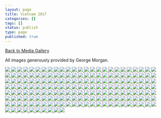 ```yaml
---
layout: page
title: Vietnam 2017
categories: []
tags: []
status: publish
type: page
published: true
---
```

<p><a title="Gallery" href="/media/">Back to Media Gallery</a></p>
<p>
All images generously provided by George Morgan.
</p><!-- Darkbox -->
<div class="darkbox">
<a href="http://vietnamvac.isamonkey.org/gallery/vietnam-2017/20170116-IMG_4885.jpg" data-darkbox="vietnam-2017">
  <img src="http://vietnamvac.isamonkey.org/gallery/vietnam-2017/thumbs/20170116-IMG_4885.jpg" />
</a>
<a href="http://vietnamvac.isamonkey.org/gallery/vietnam-2017/20170116-IMG_4914.jpg" data-darkbox="vietnam-2017">
  <img src="http://vietnamvac.isamonkey.org/gallery/vietnam-2017/thumbs/20170116-IMG_4914.jpg" />
</a>
<a href="http://vietnamvac.isamonkey.org/gallery/vietnam-2017/20170116-IMG_4923.jpg" data-darkbox="vietnam-2017">
  <img src="http://vietnamvac.isamonkey.org/gallery/vietnam-2017/thumbs/20170116-IMG_4923.jpg" />
</a>
<a href="http://vietnamvac.isamonkey.org/gallery/vietnam-2017/20170117-IMG_4942.jpg" data-darkbox="vietnam-2017">
  <img src="http://vietnamvac.isamonkey.org/gallery/vietnam-2017/thumbs/20170117-IMG_4942.jpg" />
</a>
<a href="http://vietnamvac.isamonkey.org/gallery/vietnam-2017/20170117-IMG_4951.jpg" data-darkbox="vietnam-2017">
  <img src="http://vietnamvac.isamonkey.org/gallery/vietnam-2017/thumbs/20170117-IMG_4951.jpg" />
</a>
<a href="http://vietnamvac.isamonkey.org/gallery/vietnam-2017/20170117-IMG_4960.jpg" data-darkbox="vietnam-2017">
  <img src="http://vietnamvac.isamonkey.org/gallery/vietnam-2017/thumbs/20170117-IMG_4960.jpg" />
</a>
<a href="http://vietnamvac.isamonkey.org/gallery/vietnam-2017/20170117-IMG_4961.jpg" data-darkbox="vietnam-2017">
  <img src="http://vietnamvac.isamonkey.org/gallery/vietnam-2017/thumbs/20170117-IMG_4961.jpg" />
</a>
<a href="http://vietnamvac.isamonkey.org/gallery/vietnam-2017/20170117-IMG_4982.jpg" data-darkbox="vietnam-2017">
  <img src="http://vietnamvac.isamonkey.org/gallery/vietnam-2017/thumbs/20170117-IMG_4982.jpg" />
</a>
<a href="http://vietnamvac.isamonkey.org/gallery/vietnam-2017/20170117-IMG_5001.jpg" data-darkbox="vietnam-2017">
  <img src="http://vietnamvac.isamonkey.org/gallery/vietnam-2017/thumbs/20170117-IMG_5001.jpg" />
</a>
<a href="http://vietnamvac.isamonkey.org/gallery/vietnam-2017/20170117-IMG_5010.jpg" data-darkbox="vietnam-2017">
  <img src="http://vietnamvac.isamonkey.org/gallery/vietnam-2017/thumbs/20170117-IMG_5010.jpg" />
</a>
<a href="http://vietnamvac.isamonkey.org/gallery/vietnam-2017/20170117-IMG_5025.jpg" data-darkbox="vietnam-2017">
  <img src="http://vietnamvac.isamonkey.org/gallery/vietnam-2017/thumbs/20170117-IMG_5025.jpg" />
</a>
<a href="http://vietnamvac.isamonkey.org/gallery/vietnam-2017/20170117-IMG_5043.jpg" data-darkbox="vietnam-2017">
  <img src="http://vietnamvac.isamonkey.org/gallery/vietnam-2017/thumbs/20170117-IMG_5043.jpg" />
</a>
<a href="http://vietnamvac.isamonkey.org/gallery/vietnam-2017/20170117-IMG_5046.jpg" data-darkbox="vietnam-2017">
  <img src="http://vietnamvac.isamonkey.org/gallery/vietnam-2017/thumbs/20170117-IMG_5046.jpg" />
</a>
<a href="http://vietnamvac.isamonkey.org/gallery/vietnam-2017/20170117-IMG_5060.jpg" data-darkbox="vietnam-2017">
  <img src="http://vietnamvac.isamonkey.org/gallery/vietnam-2017/thumbs/20170117-IMG_5060.jpg" />
</a>
<a href="http://vietnamvac.isamonkey.org/gallery/vietnam-2017/20170117-IMG_5089.jpg" data-darkbox="vietnam-2017">
  <img src="http://vietnamvac.isamonkey.org/gallery/vietnam-2017/thumbs/20170117-IMG_5089.jpg" />
</a>
<a href="http://vietnamvac.isamonkey.org/gallery/vietnam-2017/20170117-IMG_5097.jpg" data-darkbox="vietnam-2017">
  <img src="http://vietnamvac.isamonkey.org/gallery/vietnam-2017/thumbs/20170117-IMG_5097.jpg" />
</a>
<a href="http://vietnamvac.isamonkey.org/gallery/vietnam-2017/20170117-IMG_5115.jpg" data-darkbox="vietnam-2017">
  <img src="http://vietnamvac.isamonkey.org/gallery/vietnam-2017/thumbs/20170117-IMG_5115.jpg" />
</a>
<a href="http://vietnamvac.isamonkey.org/gallery/vietnam-2017/20170117-IMG_5126.jpg" data-darkbox="vietnam-2017">
  <img src="http://vietnamvac.isamonkey.org/gallery/vietnam-2017/thumbs/20170117-IMG_5126.jpg" />
</a>
<a href="http://vietnamvac.isamonkey.org/gallery/vietnam-2017/20170117-IMG_5134.jpg" data-darkbox="vietnam-2017">
  <img src="http://vietnamvac.isamonkey.org/gallery/vietnam-2017/thumbs/20170117-IMG_5134.jpg" />
</a>
<a href="http://vietnamvac.isamonkey.org/gallery/vietnam-2017/20170117-IMG_5143.jpg" data-darkbox="vietnam-2017">
  <img src="http://vietnamvac.isamonkey.org/gallery/vietnam-2017/thumbs/20170117-IMG_5143.jpg" />
</a>
<a href="http://vietnamvac.isamonkey.org/gallery/vietnam-2017/20170117-IMG_5149.jpg" data-darkbox="vietnam-2017">
  <img src="http://vietnamvac.isamonkey.org/gallery/vietnam-2017/thumbs/20170117-IMG_5149.jpg" />
</a>
<a href="http://vietnamvac.isamonkey.org/gallery/vietnam-2017/20170117-IMG_5150.jpg" data-darkbox="vietnam-2017">
  <img src="http://vietnamvac.isamonkey.org/gallery/vietnam-2017/thumbs/20170117-IMG_5150.jpg" />
</a>
<a href="http://vietnamvac.isamonkey.org/gallery/vietnam-2017/20170117-IMG_5155.jpg" data-darkbox="vietnam-2017">
  <img src="http://vietnamvac.isamonkey.org/gallery/vietnam-2017/thumbs/20170117-IMG_5155.jpg" />
</a>
<a href="http://vietnamvac.isamonkey.org/gallery/vietnam-2017/20170117-IMG_5159.jpg" data-darkbox="vietnam-2017">
  <img src="http://vietnamvac.isamonkey.org/gallery/vietnam-2017/thumbs/20170117-IMG_5159.jpg" />
</a>
<a href="http://vietnamvac.isamonkey.org/gallery/vietnam-2017/20170117-IMG_5162.jpg" data-darkbox="vietnam-2017">
  <img src="http://vietnamvac.isamonkey.org/gallery/vietnam-2017/thumbs/20170117-IMG_5162.jpg" />
</a>
<a href="http://vietnamvac.isamonkey.org/gallery/vietnam-2017/20170117-IMG_5163.jpg" data-darkbox="vietnam-2017">
  <img src="http://vietnamvac.isamonkey.org/gallery/vietnam-2017/thumbs/20170117-IMG_5163.jpg" />
</a>
<a href="http://vietnamvac.isamonkey.org/gallery/vietnam-2017/20170117-IMG_5173.jpg" data-darkbox="vietnam-2017">
  <img src="http://vietnamvac.isamonkey.org/gallery/vietnam-2017/thumbs/20170117-IMG_5173.jpg" />
</a>
<a href="http://vietnamvac.isamonkey.org/gallery/vietnam-2017/20170117-IMG_5177.jpg" data-darkbox="vietnam-2017">
  <img src="http://vietnamvac.isamonkey.org/gallery/vietnam-2017/thumbs/20170117-IMG_5177.jpg" />
</a>
<a href="http://vietnamvac.isamonkey.org/gallery/vietnam-2017/20170117-IMG_5187.jpg" data-darkbox="vietnam-2017">
  <img src="http://vietnamvac.isamonkey.org/gallery/vietnam-2017/thumbs/20170117-IMG_5187.jpg" />
</a>
<a href="http://vietnamvac.isamonkey.org/gallery/vietnam-2017/20170117-IMG_5208.jpg" data-darkbox="vietnam-2017">
  <img src="http://vietnamvac.isamonkey.org/gallery/vietnam-2017/thumbs/20170117-IMG_5208.jpg" />
</a>
<a href="http://vietnamvac.isamonkey.org/gallery/vietnam-2017/20170117-IMG_5221.jpg" data-darkbox="vietnam-2017">
  <img src="http://vietnamvac.isamonkey.org/gallery/vietnam-2017/thumbs/20170117-IMG_5221.jpg" />
</a>
<a href="http://vietnamvac.isamonkey.org/gallery/vietnam-2017/20170117-IMG_5231.jpg" data-darkbox="vietnam-2017">
  <img src="http://vietnamvac.isamonkey.org/gallery/vietnam-2017/thumbs/20170117-IMG_5231.jpg" />
</a>
<a href="http://vietnamvac.isamonkey.org/gallery/vietnam-2017/20170117-IMG_5237.jpg" data-darkbox="vietnam-2017">
  <img src="http://vietnamvac.isamonkey.org/gallery/vietnam-2017/thumbs/20170117-IMG_5237.jpg" />
</a>
<a href="http://vietnamvac.isamonkey.org/gallery/vietnam-2017/20170117-IMG_5256.jpg" data-darkbox="vietnam-2017">
  <img src="http://vietnamvac.isamonkey.org/gallery/vietnam-2017/thumbs/20170117-IMG_5256.jpg" />
</a>
<a href="http://vietnamvac.isamonkey.org/gallery/vietnam-2017/20170117-IMG_5277.jpg" data-darkbox="vietnam-2017">
  <img src="http://vietnamvac.isamonkey.org/gallery/vietnam-2017/thumbs/20170117-IMG_5277.jpg" />
</a>
<a href="http://vietnamvac.isamonkey.org/gallery/vietnam-2017/20170117-IMG_5291.jpg" data-darkbox="vietnam-2017">
  <img src="http://vietnamvac.isamonkey.org/gallery/vietnam-2017/thumbs/20170117-IMG_5291.jpg" />
</a>
<a href="http://vietnamvac.isamonkey.org/gallery/vietnam-2017/20170117-IMG_5292.jpg" data-darkbox="vietnam-2017">
  <img src="http://vietnamvac.isamonkey.org/gallery/vietnam-2017/thumbs/20170117-IMG_5292.jpg" />
</a>
<a href="http://vietnamvac.isamonkey.org/gallery/vietnam-2017/20170117-IMG_5319.jpg" data-darkbox="vietnam-2017">
  <img src="http://vietnamvac.isamonkey.org/gallery/vietnam-2017/thumbs/20170117-IMG_5319.jpg" />
</a>
<a href="http://vietnamvac.isamonkey.org/gallery/vietnam-2017/20170117-IMG_5329.jpg" data-darkbox="vietnam-2017">
  <img src="http://vietnamvac.isamonkey.org/gallery/vietnam-2017/thumbs/20170117-IMG_5329.jpg" />
</a>
<a href="http://vietnamvac.isamonkey.org/gallery/vietnam-2017/20170117-IMG_5340.jpg" data-darkbox="vietnam-2017">
  <img src="http://vietnamvac.isamonkey.org/gallery/vietnam-2017/thumbs/20170117-IMG_5340.jpg" />
</a>
<a href="http://vietnamvac.isamonkey.org/gallery/vietnam-2017/20170117-IMG_5347.jpg" data-darkbox="vietnam-2017">
  <img src="http://vietnamvac.isamonkey.org/gallery/vietnam-2017/thumbs/20170117-IMG_5347.jpg" />
</a>
<a href="http://vietnamvac.isamonkey.org/gallery/vietnam-2017/20170117-IMG_5376.jpg" data-darkbox="vietnam-2017">
  <img src="http://vietnamvac.isamonkey.org/gallery/vietnam-2017/thumbs/20170117-IMG_5376.jpg" />
</a>
<a href="http://vietnamvac.isamonkey.org/gallery/vietnam-2017/20170117-IMG_5379.jpg" data-darkbox="vietnam-2017">
  <img src="http://vietnamvac.isamonkey.org/gallery/vietnam-2017/thumbs/20170117-IMG_5379.jpg" />
</a>
<a href="http://vietnamvac.isamonkey.org/gallery/vietnam-2017/20170117-IMG_5386.jpg" data-darkbox="vietnam-2017">
  <img src="http://vietnamvac.isamonkey.org/gallery/vietnam-2017/thumbs/20170117-IMG_5386.jpg" />
</a>
<a href="http://vietnamvac.isamonkey.org/gallery/vietnam-2017/20170117-IMG_5387.jpg" data-darkbox="vietnam-2017">
  <img src="http://vietnamvac.isamonkey.org/gallery/vietnam-2017/thumbs/20170117-IMG_5387.jpg" />
</a>
<a href="http://vietnamvac.isamonkey.org/gallery/vietnam-2017/20170117-IMG_5390.jpg" data-darkbox="vietnam-2017">
  <img src="http://vietnamvac.isamonkey.org/gallery/vietnam-2017/thumbs/20170117-IMG_5390.jpg" />
</a>
<a href="http://vietnamvac.isamonkey.org/gallery/vietnam-2017/20170117-IMG_5414.jpg" data-darkbox="vietnam-2017">
  <img src="http://vietnamvac.isamonkey.org/gallery/vietnam-2017/thumbs/20170117-IMG_5414.jpg" />
</a>
<a href="http://vietnamvac.isamonkey.org/gallery/vietnam-2017/20170117-IMG_5425.jpg" data-darkbox="vietnam-2017">
  <img src="http://vietnamvac.isamonkey.org/gallery/vietnam-2017/thumbs/20170117-IMG_5425.jpg" />
</a>
<a href="http://vietnamvac.isamonkey.org/gallery/vietnam-2017/20170117-IMG_5437.jpg" data-darkbox="vietnam-2017">
  <img src="http://vietnamvac.isamonkey.org/gallery/vietnam-2017/thumbs/20170117-IMG_5437.jpg" />
</a>
<a href="http://vietnamvac.isamonkey.org/gallery/vietnam-2017/20170117-IMG_5451.jpg" data-darkbox="vietnam-2017">
  <img src="http://vietnamvac.isamonkey.org/gallery/vietnam-2017/thumbs/20170117-IMG_5451.jpg" />
</a>
<a href="http://vietnamvac.isamonkey.org/gallery/vietnam-2017/20170117-IMG_5454.jpg" data-darkbox="vietnam-2017">
  <img src="http://vietnamvac.isamonkey.org/gallery/vietnam-2017/thumbs/20170117-IMG_5454.jpg" />
</a>
<a href="http://vietnamvac.isamonkey.org/gallery/vietnam-2017/20170117-IMG_5457.jpg" data-darkbox="vietnam-2017">
  <img src="http://vietnamvac.isamonkey.org/gallery/vietnam-2017/thumbs/20170117-IMG_5457.jpg" />
</a>
<a href="http://vietnamvac.isamonkey.org/gallery/vietnam-2017/20170117-IMG_5458.jpg" data-darkbox="vietnam-2017">
  <img src="http://vietnamvac.isamonkey.org/gallery/vietnam-2017/thumbs/20170117-IMG_5458.jpg" />
</a>
<a href="http://vietnamvac.isamonkey.org/gallery/vietnam-2017/20170117-IMG_5475.jpg" data-darkbox="vietnam-2017">
  <img src="http://vietnamvac.isamonkey.org/gallery/vietnam-2017/thumbs/20170117-IMG_5475.jpg" />
</a>
<a href="http://vietnamvac.isamonkey.org/gallery/vietnam-2017/20170117-IMG_5480.jpg" data-darkbox="vietnam-2017">
  <img src="http://vietnamvac.isamonkey.org/gallery/vietnam-2017/thumbs/20170117-IMG_5480.jpg" />
</a>
<a href="http://vietnamvac.isamonkey.org/gallery/vietnam-2017/20170117-IMG_5485.jpg" data-darkbox="vietnam-2017">
  <img src="http://vietnamvac.isamonkey.org/gallery/vietnam-2017/thumbs/20170117-IMG_5485.jpg" />
</a>
<a href="http://vietnamvac.isamonkey.org/gallery/vietnam-2017/20170117-IMG_5493.jpg" data-darkbox="vietnam-2017">
  <img src="http://vietnamvac.isamonkey.org/gallery/vietnam-2017/thumbs/20170117-IMG_5493.jpg" />
</a>
<a href="http://vietnamvac.isamonkey.org/gallery/vietnam-2017/20170117-IMG_5495.jpg" data-darkbox="vietnam-2017">
  <img src="http://vietnamvac.isamonkey.org/gallery/vietnam-2017/thumbs/20170117-IMG_5495.jpg" />
</a>
<a href="http://vietnamvac.isamonkey.org/gallery/vietnam-2017/20170117-IMG_5500.jpg" data-darkbox="vietnam-2017">
  <img src="http://vietnamvac.isamonkey.org/gallery/vietnam-2017/thumbs/20170117-IMG_5500.jpg" />
</a>
<a href="http://vietnamvac.isamonkey.org/gallery/vietnam-2017/20170117-IMG_5508.jpg" data-darkbox="vietnam-2017">
  <img src="http://vietnamvac.isamonkey.org/gallery/vietnam-2017/thumbs/20170117-IMG_5508.jpg" />
</a>
<a href="http://vietnamvac.isamonkey.org/gallery/vietnam-2017/20170117-IMG_5512.jpg" data-darkbox="vietnam-2017">
  <img src="http://vietnamvac.isamonkey.org/gallery/vietnam-2017/thumbs/20170117-IMG_5512.jpg" />
</a>
<a href="http://vietnamvac.isamonkey.org/gallery/vietnam-2017/20170117-IMG_5514.jpg" data-darkbox="vietnam-2017">
  <img src="http://vietnamvac.isamonkey.org/gallery/vietnam-2017/thumbs/20170117-IMG_5514.jpg" />
</a>
<a href="http://vietnamvac.isamonkey.org/gallery/vietnam-2017/20170117-IMG_5519.jpg" data-darkbox="vietnam-2017">
  <img src="http://vietnamvac.isamonkey.org/gallery/vietnam-2017/thumbs/20170117-IMG_5519.jpg" />
</a>
<a href="http://vietnamvac.isamonkey.org/gallery/vietnam-2017/20170117-IMG_5520.jpg" data-darkbox="vietnam-2017">
  <img src="http://vietnamvac.isamonkey.org/gallery/vietnam-2017/thumbs/20170117-IMG_5520.jpg" />
</a>
<a href="http://vietnamvac.isamonkey.org/gallery/vietnam-2017/20170117-IMG_5523.jpg" data-darkbox="vietnam-2017">
  <img src="http://vietnamvac.isamonkey.org/gallery/vietnam-2017/thumbs/20170117-IMG_5523.jpg" />
</a>
<a href="http://vietnamvac.isamonkey.org/gallery/vietnam-2017/20170117-IMG_5541.jpg" data-darkbox="vietnam-2017">
  <img src="http://vietnamvac.isamonkey.org/gallery/vietnam-2017/thumbs/20170117-IMG_5541.jpg" />
</a>
<a href="http://vietnamvac.isamonkey.org/gallery/vietnam-2017/20170117-IMG_5551.jpg" data-darkbox="vietnam-2017">
  <img src="http://vietnamvac.isamonkey.org/gallery/vietnam-2017/thumbs/20170117-IMG_5551.jpg" />
</a>
<a href="http://vietnamvac.isamonkey.org/gallery/vietnam-2017/20170117-IMG_5557.jpg" data-darkbox="vietnam-2017">
  <img src="http://vietnamvac.isamonkey.org/gallery/vietnam-2017/thumbs/20170117-IMG_5557.jpg" />
</a>
<a href="http://vietnamvac.isamonkey.org/gallery/vietnam-2017/20170117-IMG_5563.jpg" data-darkbox="vietnam-2017">
  <img src="http://vietnamvac.isamonkey.org/gallery/vietnam-2017/thumbs/20170117-IMG_5563.jpg" />
</a>
<a href="http://vietnamvac.isamonkey.org/gallery/vietnam-2017/20170117-IMG_5569.jpg" data-darkbox="vietnam-2017">
  <img src="http://vietnamvac.isamonkey.org/gallery/vietnam-2017/thumbs/20170117-IMG_5569.jpg" />
</a>
<a href="http://vietnamvac.isamonkey.org/gallery/vietnam-2017/20170117-IMG_5572-Edit.jpg" data-darkbox="vietnam-2017">
  <img src="http://vietnamvac.isamonkey.org/gallery/vietnam-2017/thumbs/20170117-IMG_5572-Edit.jpg" />
</a>
<a href="http://vietnamvac.isamonkey.org/gallery/vietnam-2017/20170117-IMG_5577.jpg" data-darkbox="vietnam-2017">
  <img src="http://vietnamvac.isamonkey.org/gallery/vietnam-2017/thumbs/20170117-IMG_5577.jpg" />
</a>
<a href="http://vietnamvac.isamonkey.org/gallery/vietnam-2017/20170117-IMG_5582.jpg" data-darkbox="vietnam-2017">
  <img src="http://vietnamvac.isamonkey.org/gallery/vietnam-2017/thumbs/20170117-IMG_5582.jpg" />
</a>
<a href="http://vietnamvac.isamonkey.org/gallery/vietnam-2017/20170117-IMG_5583.jpg" data-darkbox="vietnam-2017">
  <img src="http://vietnamvac.isamonkey.org/gallery/vietnam-2017/thumbs/20170117-IMG_5583.jpg" />
</a>
<a href="http://vietnamvac.isamonkey.org/gallery/vietnam-2017/20170117-IMG_5588.jpg" data-darkbox="vietnam-2017">
  <img src="http://vietnamvac.isamonkey.org/gallery/vietnam-2017/thumbs/20170117-IMG_5588.jpg" />
</a>
<a href="http://vietnamvac.isamonkey.org/gallery/vietnam-2017/20170117-IMG_5592.jpg" data-darkbox="vietnam-2017">
  <img src="http://vietnamvac.isamonkey.org/gallery/vietnam-2017/thumbs/20170117-IMG_5592.jpg" />
</a>
<a href="http://vietnamvac.isamonkey.org/gallery/vietnam-2017/20170117-IMG_5598.jpg" data-darkbox="vietnam-2017">
  <img src="http://vietnamvac.isamonkey.org/gallery/vietnam-2017/thumbs/20170117-IMG_5598.jpg" />
</a>
<a href="http://vietnamvac.isamonkey.org/gallery/vietnam-2017/20170117-IMG_5601.jpg" data-darkbox="vietnam-2017">
  <img src="http://vietnamvac.isamonkey.org/gallery/vietnam-2017/thumbs/20170117-IMG_5601.jpg" />
</a>
<a href="http://vietnamvac.isamonkey.org/gallery/vietnam-2017/20170117-IMG_5604.jpg" data-darkbox="vietnam-2017">
  <img src="http://vietnamvac.isamonkey.org/gallery/vietnam-2017/thumbs/20170117-IMG_5604.jpg" />
</a>
<a href="http://vietnamvac.isamonkey.org/gallery/vietnam-2017/20170117-IMG_5613.jpg" data-darkbox="vietnam-2017">
  <img src="http://vietnamvac.isamonkey.org/gallery/vietnam-2017/thumbs/20170117-IMG_5613.jpg" />
</a>
<a href="http://vietnamvac.isamonkey.org/gallery/vietnam-2017/20170117-IMG_5614.jpg" data-darkbox="vietnam-2017">
  <img src="http://vietnamvac.isamonkey.org/gallery/vietnam-2017/thumbs/20170117-IMG_5614.jpg" />
</a>
<a href="http://vietnamvac.isamonkey.org/gallery/vietnam-2017/20170117-IMG_5615.jpg" data-darkbox="vietnam-2017">
  <img src="http://vietnamvac.isamonkey.org/gallery/vietnam-2017/thumbs/20170117-IMG_5615.jpg" />
</a>
<a href="http://vietnamvac.isamonkey.org/gallery/vietnam-2017/20170117-IMG_7208.jpg" data-darkbox="vietnam-2017">
  <img src="http://vietnamvac.isamonkey.org/gallery/vietnam-2017/thumbs/20170117-IMG_7208.jpg" />
</a>
<a href="http://vietnamvac.isamonkey.org/gallery/vietnam-2017/20170118-IMG_5625.jpg" data-darkbox="vietnam-2017">
  <img src="http://vietnamvac.isamonkey.org/gallery/vietnam-2017/thumbs/20170118-IMG_5625.jpg" />
</a>
<a href="http://vietnamvac.isamonkey.org/gallery/vietnam-2017/20170118-IMG_5626.jpg" data-darkbox="vietnam-2017">
  <img src="http://vietnamvac.isamonkey.org/gallery/vietnam-2017/thumbs/20170118-IMG_5626.jpg" />
</a>
<a href="http://vietnamvac.isamonkey.org/gallery/vietnam-2017/20170118-IMG_5628.jpg" data-darkbox="vietnam-2017">
  <img src="http://vietnamvac.isamonkey.org/gallery/vietnam-2017/thumbs/20170118-IMG_5628.jpg" />
</a>
<a href="http://vietnamvac.isamonkey.org/gallery/vietnam-2017/20170118-IMG_5635.jpg" data-darkbox="vietnam-2017">
  <img src="http://vietnamvac.isamonkey.org/gallery/vietnam-2017/thumbs/20170118-IMG_5635.jpg" />
</a>
<a href="http://vietnamvac.isamonkey.org/gallery/vietnam-2017/20170118-IMG_5644.jpg" data-darkbox="vietnam-2017">
  <img src="http://vietnamvac.isamonkey.org/gallery/vietnam-2017/thumbs/20170118-IMG_5644.jpg" />
</a>
<a href="http://vietnamvac.isamonkey.org/gallery/vietnam-2017/20170118-IMG_5663.jpg" data-darkbox="vietnam-2017">
  <img src="http://vietnamvac.isamonkey.org/gallery/vietnam-2017/thumbs/20170118-IMG_5663.jpg" />
</a>
<a href="http://vietnamvac.isamonkey.org/gallery/vietnam-2017/20170118-IMG_5670.jpg" data-darkbox="vietnam-2017">
  <img src="http://vietnamvac.isamonkey.org/gallery/vietnam-2017/thumbs/20170118-IMG_5670.jpg" />
</a>
<a href="http://vietnamvac.isamonkey.org/gallery/vietnam-2017/20170118-IMG_5674.jpg" data-darkbox="vietnam-2017">
  <img src="http://vietnamvac.isamonkey.org/gallery/vietnam-2017/thumbs/20170118-IMG_5674.jpg" />
</a>
<a href="http://vietnamvac.isamonkey.org/gallery/vietnam-2017/20170118-IMG_5683.jpg" data-darkbox="vietnam-2017">
  <img src="http://vietnamvac.isamonkey.org/gallery/vietnam-2017/thumbs/20170118-IMG_5683.jpg" />
</a>
<a href="http://vietnamvac.isamonkey.org/gallery/vietnam-2017/20170118-IMG_5690.jpg" data-darkbox="vietnam-2017">
  <img src="http://vietnamvac.isamonkey.org/gallery/vietnam-2017/thumbs/20170118-IMG_5690.jpg" />
</a>
<a href="http://vietnamvac.isamonkey.org/gallery/vietnam-2017/20170118-IMG_5698.jpg" data-darkbox="vietnam-2017">
  <img src="http://vietnamvac.isamonkey.org/gallery/vietnam-2017/thumbs/20170118-IMG_5698.jpg" />
</a>
<a href="http://vietnamvac.isamonkey.org/gallery/vietnam-2017/20170118-IMG_5711.jpg" data-darkbox="vietnam-2017">
  <img src="http://vietnamvac.isamonkey.org/gallery/vietnam-2017/thumbs/20170118-IMG_5711.jpg" />
</a>
<a href="http://vietnamvac.isamonkey.org/gallery/vietnam-2017/20170118-IMG_5717.jpg" data-darkbox="vietnam-2017">
  <img src="http://vietnamvac.isamonkey.org/gallery/vietnam-2017/thumbs/20170118-IMG_5717.jpg" />
</a>
<a href="http://vietnamvac.isamonkey.org/gallery/vietnam-2017/20170118-IMG_5726.jpg" data-darkbox="vietnam-2017">
  <img src="http://vietnamvac.isamonkey.org/gallery/vietnam-2017/thumbs/20170118-IMG_5726.jpg" />
</a>
<a href="http://vietnamvac.isamonkey.org/gallery/vietnam-2017/20170118-IMG_5752.jpg" data-darkbox="vietnam-2017">
  <img src="http://vietnamvac.isamonkey.org/gallery/vietnam-2017/thumbs/20170118-IMG_5752.jpg" />
</a>
<a href="http://vietnamvac.isamonkey.org/gallery/vietnam-2017/20170118-IMG_5769.jpg" data-darkbox="vietnam-2017">
  <img src="http://vietnamvac.isamonkey.org/gallery/vietnam-2017/thumbs/20170118-IMG_5769.jpg" />
</a>
<a href="http://vietnamvac.isamonkey.org/gallery/vietnam-2017/20170118-IMG_5809.jpg" data-darkbox="vietnam-2017">
  <img src="http://vietnamvac.isamonkey.org/gallery/vietnam-2017/thumbs/20170118-IMG_5809.jpg" />
</a>
<a href="http://vietnamvac.isamonkey.org/gallery/vietnam-2017/20170118-IMG_5819.jpg" data-darkbox="vietnam-2017">
  <img src="http://vietnamvac.isamonkey.org/gallery/vietnam-2017/thumbs/20170118-IMG_5819.jpg" />
</a>
<a href="http://vietnamvac.isamonkey.org/gallery/vietnam-2017/20170118-IMG_5822.jpg" data-darkbox="vietnam-2017">
  <img src="http://vietnamvac.isamonkey.org/gallery/vietnam-2017/thumbs/20170118-IMG_5822.jpg" />
</a>
<a href="http://vietnamvac.isamonkey.org/gallery/vietnam-2017/20170119-IMG_5830.jpg" data-darkbox="vietnam-2017">
  <img src="http://vietnamvac.isamonkey.org/gallery/vietnam-2017/thumbs/20170119-IMG_5830.jpg" />
</a>
<a href="http://vietnamvac.isamonkey.org/gallery/vietnam-2017/20170119-IMG_5835.jpg" data-darkbox="vietnam-2017">
  <img src="http://vietnamvac.isamonkey.org/gallery/vietnam-2017/thumbs/20170119-IMG_5835.jpg" />
</a>
<a href="http://vietnamvac.isamonkey.org/gallery/vietnam-2017/20170119-IMG_5842.jpg" data-darkbox="vietnam-2017">
  <img src="http://vietnamvac.isamonkey.org/gallery/vietnam-2017/thumbs/20170119-IMG_5842.jpg" />
</a>
<a href="http://vietnamvac.isamonkey.org/gallery/vietnam-2017/20170119-IMG_5848.jpg" data-darkbox="vietnam-2017">
  <img src="http://vietnamvac.isamonkey.org/gallery/vietnam-2017/thumbs/20170119-IMG_5848.jpg" />
</a>
<a href="http://vietnamvac.isamonkey.org/gallery/vietnam-2017/20170119-IMG_5849.jpg" data-darkbox="vietnam-2017">
  <img src="http://vietnamvac.isamonkey.org/gallery/vietnam-2017/thumbs/20170119-IMG_5849.jpg" />
</a>
<a href="http://vietnamvac.isamonkey.org/gallery/vietnam-2017/20170119-IMG_5852.jpg" data-darkbox="vietnam-2017">
  <img src="http://vietnamvac.isamonkey.org/gallery/vietnam-2017/thumbs/20170119-IMG_5852.jpg" />
</a>
<a href="http://vietnamvac.isamonkey.org/gallery/vietnam-2017/20170119-IMG_5867.jpg" data-darkbox="vietnam-2017">
  <img src="http://vietnamvac.isamonkey.org/gallery/vietnam-2017/thumbs/20170119-IMG_5867.jpg" />
</a>
<a href="http://vietnamvac.isamonkey.org/gallery/vietnam-2017/20170119-IMG_5869.jpg" data-darkbox="vietnam-2017">
  <img src="http://vietnamvac.isamonkey.org/gallery/vietnam-2017/thumbs/20170119-IMG_5869.jpg" />
</a>
<a href="http://vietnamvac.isamonkey.org/gallery/vietnam-2017/20170119-IMG_5872.jpg" data-darkbox="vietnam-2017">
  <img src="http://vietnamvac.isamonkey.org/gallery/vietnam-2017/thumbs/20170119-IMG_5872.jpg" />
</a>
<a href="http://vietnamvac.isamonkey.org/gallery/vietnam-2017/20170119-IMG_5876.jpg" data-darkbox="vietnam-2017">
  <img src="http://vietnamvac.isamonkey.org/gallery/vietnam-2017/thumbs/20170119-IMG_5876.jpg" />
</a>
<a href="http://vietnamvac.isamonkey.org/gallery/vietnam-2017/20170119-IMG_5879.jpg" data-darkbox="vietnam-2017">
  <img src="http://vietnamvac.isamonkey.org/gallery/vietnam-2017/thumbs/20170119-IMG_5879.jpg" />
</a>
<a href="http://vietnamvac.isamonkey.org/gallery/vietnam-2017/20170119-IMG_5882.jpg" data-darkbox="vietnam-2017">
  <img src="http://vietnamvac.isamonkey.org/gallery/vietnam-2017/thumbs/20170119-IMG_5882.jpg" />
</a>
<a href="http://vietnamvac.isamonkey.org/gallery/vietnam-2017/20170119-IMG_5883.jpg" data-darkbox="vietnam-2017">
  <img src="http://vietnamvac.isamonkey.org/gallery/vietnam-2017/thumbs/20170119-IMG_5883.jpg" />
</a>
<a href="http://vietnamvac.isamonkey.org/gallery/vietnam-2017/20170119-IMG_5890.jpg" data-darkbox="vietnam-2017">
  <img src="http://vietnamvac.isamonkey.org/gallery/vietnam-2017/thumbs/20170119-IMG_5890.jpg" />
</a>
<a href="http://vietnamvac.isamonkey.org/gallery/vietnam-2017/20170119-IMG_5897.jpg" data-darkbox="vietnam-2017">
  <img src="http://vietnamvac.isamonkey.org/gallery/vietnam-2017/thumbs/20170119-IMG_5897.jpg" />
</a>
<a href="http://vietnamvac.isamonkey.org/gallery/vietnam-2017/20170119-IMG_5899.jpg" data-darkbox="vietnam-2017">
  <img src="http://vietnamvac.isamonkey.org/gallery/vietnam-2017/thumbs/20170119-IMG_5899.jpg" />
</a>
<a href="http://vietnamvac.isamonkey.org/gallery/vietnam-2017/20170119-IMG_5915.jpg" data-darkbox="vietnam-2017">
  <img src="http://vietnamvac.isamonkey.org/gallery/vietnam-2017/thumbs/20170119-IMG_5915.jpg" />
</a>
<a href="http://vietnamvac.isamonkey.org/gallery/vietnam-2017/20170119-IMG_5924.jpg" data-darkbox="vietnam-2017">
  <img src="http://vietnamvac.isamonkey.org/gallery/vietnam-2017/thumbs/20170119-IMG_5924.jpg" />
</a>
<a href="http://vietnamvac.isamonkey.org/gallery/vietnam-2017/20170119-IMG_5934.jpg" data-darkbox="vietnam-2017">
  <img src="http://vietnamvac.isamonkey.org/gallery/vietnam-2017/thumbs/20170119-IMG_5934.jpg" />
</a>
<a href="http://vietnamvac.isamonkey.org/gallery/vietnam-2017/20170119-IMG_5942.jpg" data-darkbox="vietnam-2017">
  <img src="http://vietnamvac.isamonkey.org/gallery/vietnam-2017/thumbs/20170119-IMG_5942.jpg" />
</a>
<a href="http://vietnamvac.isamonkey.org/gallery/vietnam-2017/20170119-IMG_5944.jpg" data-darkbox="vietnam-2017">
  <img src="http://vietnamvac.isamonkey.org/gallery/vietnam-2017/thumbs/20170119-IMG_5944.jpg" />
</a>
<a href="http://vietnamvac.isamonkey.org/gallery/vietnam-2017/20170119-IMG_5946.jpg" data-darkbox="vietnam-2017">
  <img src="http://vietnamvac.isamonkey.org/gallery/vietnam-2017/thumbs/20170119-IMG_5946.jpg" />
</a>
<a href="http://vietnamvac.isamonkey.org/gallery/vietnam-2017/20170119-IMG_5947.jpg" data-darkbox="vietnam-2017">
  <img src="http://vietnamvac.isamonkey.org/gallery/vietnam-2017/thumbs/20170119-IMG_5947.jpg" />
</a>
<a href="http://vietnamvac.isamonkey.org/gallery/vietnam-2017/20170119-IMG_5949.jpg" data-darkbox="vietnam-2017">
  <img src="http://vietnamvac.isamonkey.org/gallery/vietnam-2017/thumbs/20170119-IMG_5949.jpg" />
</a>
<a href="http://vietnamvac.isamonkey.org/gallery/vietnam-2017/20170119-IMG_5956.jpg" data-darkbox="vietnam-2017">
  <img src="http://vietnamvac.isamonkey.org/gallery/vietnam-2017/thumbs/20170119-IMG_5956.jpg" />
</a>
<a href="http://vietnamvac.isamonkey.org/gallery/vietnam-2017/20170119-IMG_5957.jpg" data-darkbox="vietnam-2017">
  <img src="http://vietnamvac.isamonkey.org/gallery/vietnam-2017/thumbs/20170119-IMG_5957.jpg" />
</a>
<a href="http://vietnamvac.isamonkey.org/gallery/vietnam-2017/20170119-IMG_5966.jpg" data-darkbox="vietnam-2017">
  <img src="http://vietnamvac.isamonkey.org/gallery/vietnam-2017/thumbs/20170119-IMG_5966.jpg" />
</a>
<a href="http://vietnamvac.isamonkey.org/gallery/vietnam-2017/20170119-IMG_5969.jpg" data-darkbox="vietnam-2017">
  <img src="http://vietnamvac.isamonkey.org/gallery/vietnam-2017/thumbs/20170119-IMG_5969.jpg" />
</a>
<a href="http://vietnamvac.isamonkey.org/gallery/vietnam-2017/20170119-IMG_5973.jpg" data-darkbox="vietnam-2017">
  <img src="http://vietnamvac.isamonkey.org/gallery/vietnam-2017/thumbs/20170119-IMG_5973.jpg" />
</a>
<a href="http://vietnamvac.isamonkey.org/gallery/vietnam-2017/20170119-IMG_5976.jpg" data-darkbox="vietnam-2017">
  <img src="http://vietnamvac.isamonkey.org/gallery/vietnam-2017/thumbs/20170119-IMG_5976.jpg" />
</a>
<a href="http://vietnamvac.isamonkey.org/gallery/vietnam-2017/20170119-IMG_5978.jpg" data-darkbox="vietnam-2017">
  <img src="http://vietnamvac.isamonkey.org/gallery/vietnam-2017/thumbs/20170119-IMG_5978.jpg" />
</a>
<a href="http://vietnamvac.isamonkey.org/gallery/vietnam-2017/20170119-IMG_5980.jpg" data-darkbox="vietnam-2017">
  <img src="http://vietnamvac.isamonkey.org/gallery/vietnam-2017/thumbs/20170119-IMG_5980.jpg" />
</a>
<a href="http://vietnamvac.isamonkey.org/gallery/vietnam-2017/20170119-IMG_5989.jpg" data-darkbox="vietnam-2017">
  <img src="http://vietnamvac.isamonkey.org/gallery/vietnam-2017/thumbs/20170119-IMG_5989.jpg" />
</a>
<a href="http://vietnamvac.isamonkey.org/gallery/vietnam-2017/20170119-IMG_5995.jpg" data-darkbox="vietnam-2017">
  <img src="http://vietnamvac.isamonkey.org/gallery/vietnam-2017/thumbs/20170119-IMG_5995.jpg" />
</a>
<a href="http://vietnamvac.isamonkey.org/gallery/vietnam-2017/20170119-IMG_5998.jpg" data-darkbox="vietnam-2017">
  <img src="http://vietnamvac.isamonkey.org/gallery/vietnam-2017/thumbs/20170119-IMG_5998.jpg" />
</a>
<a href="http://vietnamvac.isamonkey.org/gallery/vietnam-2017/20170119-IMG_6002.jpg" data-darkbox="vietnam-2017">
  <img src="http://vietnamvac.isamonkey.org/gallery/vietnam-2017/thumbs/20170119-IMG_6002.jpg" />
</a>
<a href="http://vietnamvac.isamonkey.org/gallery/vietnam-2017/20170119-IMG_6003.jpg" data-darkbox="vietnam-2017">
  <img src="http://vietnamvac.isamonkey.org/gallery/vietnam-2017/thumbs/20170119-IMG_6003.jpg" />
</a>
<a href="http://vietnamvac.isamonkey.org/gallery/vietnam-2017/20170119-IMG_6012.jpg" data-darkbox="vietnam-2017">
  <img src="http://vietnamvac.isamonkey.org/gallery/vietnam-2017/thumbs/20170119-IMG_6012.jpg" />
</a>
<a href="http://vietnamvac.isamonkey.org/gallery/vietnam-2017/20170119-IMG_6022.jpg" data-darkbox="vietnam-2017">
  <img src="http://vietnamvac.isamonkey.org/gallery/vietnam-2017/thumbs/20170119-IMG_6022.jpg" />
</a>
<a href="http://vietnamvac.isamonkey.org/gallery/vietnam-2017/20170119-IMG_6033.jpg" data-darkbox="vietnam-2017">
  <img src="http://vietnamvac.isamonkey.org/gallery/vietnam-2017/thumbs/20170119-IMG_6033.jpg" />
</a>
<a href="http://vietnamvac.isamonkey.org/gallery/vietnam-2017/20170119-IMG_6038.jpg" data-darkbox="vietnam-2017">
  <img src="http://vietnamvac.isamonkey.org/gallery/vietnam-2017/thumbs/20170119-IMG_6038.jpg" />
</a>
<a href="http://vietnamvac.isamonkey.org/gallery/vietnam-2017/20170119-IMG_6051.jpg" data-darkbox="vietnam-2017">
  <img src="http://vietnamvac.isamonkey.org/gallery/vietnam-2017/thumbs/20170119-IMG_6051.jpg" />
</a>
<a href="http://vietnamvac.isamonkey.org/gallery/vietnam-2017/20170119-IMG_6065.jpg" data-darkbox="vietnam-2017">
  <img src="http://vietnamvac.isamonkey.org/gallery/vietnam-2017/thumbs/20170119-IMG_6065.jpg" />
</a>
<a href="http://vietnamvac.isamonkey.org/gallery/vietnam-2017/20170119-IMG_6075-Edit.jpg" data-darkbox="vietnam-2017">
  <img src="http://vietnamvac.isamonkey.org/gallery/vietnam-2017/thumbs/20170119-IMG_6075-Edit.jpg" />
</a>
<a href="http://vietnamvac.isamonkey.org/gallery/vietnam-2017/20170119-IMG_6082.jpg" data-darkbox="vietnam-2017">
  <img src="http://vietnamvac.isamonkey.org/gallery/vietnam-2017/thumbs/20170119-IMG_6082.jpg" />
</a>
<a href="http://vietnamvac.isamonkey.org/gallery/vietnam-2017/20170119-IMG_6086.jpg" data-darkbox="vietnam-2017">
  <img src="http://vietnamvac.isamonkey.org/gallery/vietnam-2017/thumbs/20170119-IMG_6086.jpg" />
</a>
<a href="http://vietnamvac.isamonkey.org/gallery/vietnam-2017/20170119-IMG_6102.jpg" data-darkbox="vietnam-2017">
  <img src="http://vietnamvac.isamonkey.org/gallery/vietnam-2017/thumbs/20170119-IMG_6102.jpg" />
</a>
<a href="http://vietnamvac.isamonkey.org/gallery/vietnam-2017/20170119-IMG_6109.jpg" data-darkbox="vietnam-2017">
  <img src="http://vietnamvac.isamonkey.org/gallery/vietnam-2017/thumbs/20170119-IMG_6109.jpg" />
</a>
<a href="http://vietnamvac.isamonkey.org/gallery/vietnam-2017/20170119-IMG_6121.jpg" data-darkbox="vietnam-2017">
  <img src="http://vietnamvac.isamonkey.org/gallery/vietnam-2017/thumbs/20170119-IMG_6121.jpg" />
</a>
<a href="http://vietnamvac.isamonkey.org/gallery/vietnam-2017/20170119-IMG_6135.jpg" data-darkbox="vietnam-2017">
  <img src="http://vietnamvac.isamonkey.org/gallery/vietnam-2017/thumbs/20170119-IMG_6135.jpg" />
</a>
<a href="http://vietnamvac.isamonkey.org/gallery/vietnam-2017/20170119-IMG_6144.jpg" data-darkbox="vietnam-2017">
  <img src="http://vietnamvac.isamonkey.org/gallery/vietnam-2017/thumbs/20170119-IMG_6144.jpg" />
</a>
<a href="http://vietnamvac.isamonkey.org/gallery/vietnam-2017/20170119-IMG_6152.jpg" data-darkbox="vietnam-2017">
  <img src="http://vietnamvac.isamonkey.org/gallery/vietnam-2017/thumbs/20170119-IMG_6152.jpg" />
</a>
<a href="http://vietnamvac.isamonkey.org/gallery/vietnam-2017/20170119-IMG_6163.jpg" data-darkbox="vietnam-2017">
  <img src="http://vietnamvac.isamonkey.org/gallery/vietnam-2017/thumbs/20170119-IMG_6163.jpg" />
</a>
<a href="http://vietnamvac.isamonkey.org/gallery/vietnam-2017/20170119-IMG_6167.jpg" data-darkbox="vietnam-2017">
  <img src="http://vietnamvac.isamonkey.org/gallery/vietnam-2017/thumbs/20170119-IMG_6167.jpg" />
</a>
<a href="http://vietnamvac.isamonkey.org/gallery/vietnam-2017/20170119-IMG_6168.jpg" data-darkbox="vietnam-2017">
  <img src="http://vietnamvac.isamonkey.org/gallery/vietnam-2017/thumbs/20170119-IMG_6168.jpg" />
</a>
<a href="http://vietnamvac.isamonkey.org/gallery/vietnam-2017/20170119-IMG_6174.jpg" data-darkbox="vietnam-2017">
  <img src="http://vietnamvac.isamonkey.org/gallery/vietnam-2017/thumbs/20170119-IMG_6174.jpg" />
</a>
<a href="http://vietnamvac.isamonkey.org/gallery/vietnam-2017/20170119-IMG_6181-Edit.jpg" data-darkbox="vietnam-2017">
  <img src="http://vietnamvac.isamonkey.org/gallery/vietnam-2017/thumbs/20170119-IMG_6181-Edit.jpg" />
</a>
<a href="http://vietnamvac.isamonkey.org/gallery/vietnam-2017/20170120-IMG_6196.jpg" data-darkbox="vietnam-2017">
  <img src="http://vietnamvac.isamonkey.org/gallery/vietnam-2017/thumbs/20170120-IMG_6196.jpg" />
</a>
<a href="http://vietnamvac.isamonkey.org/gallery/vietnam-2017/20170120-IMG_6214.jpg" data-darkbox="vietnam-2017">
  <img src="http://vietnamvac.isamonkey.org/gallery/vietnam-2017/thumbs/20170120-IMG_6214.jpg" />
</a>
<a href="http://vietnamvac.isamonkey.org/gallery/vietnam-2017/20170120-IMG_6217.jpg" data-darkbox="vietnam-2017">
  <img src="http://vietnamvac.isamonkey.org/gallery/vietnam-2017/thumbs/20170120-IMG_6217.jpg" />
</a>
<a href="http://vietnamvac.isamonkey.org/gallery/vietnam-2017/20170120-IMG_6232.jpg" data-darkbox="vietnam-2017">
  <img src="http://vietnamvac.isamonkey.org/gallery/vietnam-2017/thumbs/20170120-IMG_6232.jpg" />
</a>
<a href="http://vietnamvac.isamonkey.org/gallery/vietnam-2017/20170120-IMG_6241.jpg" data-darkbox="vietnam-2017">
  <img src="http://vietnamvac.isamonkey.org/gallery/vietnam-2017/thumbs/20170120-IMG_6241.jpg" />
</a>
<a href="http://vietnamvac.isamonkey.org/gallery/vietnam-2017/20170120-IMG_6253.jpg" data-darkbox="vietnam-2017">
  <img src="http://vietnamvac.isamonkey.org/gallery/vietnam-2017/thumbs/20170120-IMG_6253.jpg" />
</a>
<a href="http://vietnamvac.isamonkey.org/gallery/vietnam-2017/20170120-IMG_6258.jpg" data-darkbox="vietnam-2017">
  <img src="http://vietnamvac.isamonkey.org/gallery/vietnam-2017/thumbs/20170120-IMG_6258.jpg" />
</a>
<a href="http://vietnamvac.isamonkey.org/gallery/vietnam-2017/20170120-IMG_6260.jpg" data-darkbox="vietnam-2017">
  <img src="http://vietnamvac.isamonkey.org/gallery/vietnam-2017/thumbs/20170120-IMG_6260.jpg" />
</a>
<a href="http://vietnamvac.isamonkey.org/gallery/vietnam-2017/20170120-IMG_6261.jpg" data-darkbox="vietnam-2017">
  <img src="http://vietnamvac.isamonkey.org/gallery/vietnam-2017/thumbs/20170120-IMG_6261.jpg" />
</a>
<a href="http://vietnamvac.isamonkey.org/gallery/vietnam-2017/20170120-IMG_6274.jpg" data-darkbox="vietnam-2017">
  <img src="http://vietnamvac.isamonkey.org/gallery/vietnam-2017/thumbs/20170120-IMG_6274.jpg" />
</a>
<a href="http://vietnamvac.isamonkey.org/gallery/vietnam-2017/20170120-IMG_6276.jpg" data-darkbox="vietnam-2017">
  <img src="http://vietnamvac.isamonkey.org/gallery/vietnam-2017/thumbs/20170120-IMG_6276.jpg" />
</a>
<a href="http://vietnamvac.isamonkey.org/gallery/vietnam-2017/20170120-IMG_6285.jpg" data-darkbox="vietnam-2017">
  <img src="http://vietnamvac.isamonkey.org/gallery/vietnam-2017/thumbs/20170120-IMG_6285.jpg" />
</a>
<a href="http://vietnamvac.isamonkey.org/gallery/vietnam-2017/20170120-IMG_6287.jpg" data-darkbox="vietnam-2017">
  <img src="http://vietnamvac.isamonkey.org/gallery/vietnam-2017/thumbs/20170120-IMG_6287.jpg" />
</a>
<a href="http://vietnamvac.isamonkey.org/gallery/vietnam-2017/20170120-IMG_6302.jpg" data-darkbox="vietnam-2017">
  <img src="http://vietnamvac.isamonkey.org/gallery/vietnam-2017/thumbs/20170120-IMG_6302.jpg" />
</a>
<a href="http://vietnamvac.isamonkey.org/gallery/vietnam-2017/20170120-IMG_6305.jpg" data-darkbox="vietnam-2017">
  <img src="http://vietnamvac.isamonkey.org/gallery/vietnam-2017/thumbs/20170120-IMG_6305.jpg" />
</a>
<a href="http://vietnamvac.isamonkey.org/gallery/vietnam-2017/20170120-IMG_6321.jpg" data-darkbox="vietnam-2017">
  <img src="http://vietnamvac.isamonkey.org/gallery/vietnam-2017/thumbs/20170120-IMG_6321.jpg" />
</a>
<a href="http://vietnamvac.isamonkey.org/gallery/vietnam-2017/20170120-IMG_6323.jpg" data-darkbox="vietnam-2017">
  <img src="http://vietnamvac.isamonkey.org/gallery/vietnam-2017/thumbs/20170120-IMG_6323.jpg" />
</a>
<a href="http://vietnamvac.isamonkey.org/gallery/vietnam-2017/20170120-IMG_6331.jpg" data-darkbox="vietnam-2017">
  <img src="http://vietnamvac.isamonkey.org/gallery/vietnam-2017/thumbs/20170120-IMG_6331.jpg" />
</a>
<a href="http://vietnamvac.isamonkey.org/gallery/vietnam-2017/20170120-IMG_6338.jpg" data-darkbox="vietnam-2017">
  <img src="http://vietnamvac.isamonkey.org/gallery/vietnam-2017/thumbs/20170120-IMG_6338.jpg" />
</a>
<a href="http://vietnamvac.isamonkey.org/gallery/vietnam-2017/20170120-IMG_6342.jpg" data-darkbox="vietnam-2017">
  <img src="http://vietnamvac.isamonkey.org/gallery/vietnam-2017/thumbs/20170120-IMG_6342.jpg" />
</a>
<a href="http://vietnamvac.isamonkey.org/gallery/vietnam-2017/20170120-IMG_6368.jpg" data-darkbox="vietnam-2017">
  <img src="http://vietnamvac.isamonkey.org/gallery/vietnam-2017/thumbs/20170120-IMG_6368.jpg" />
</a>
<a href="http://vietnamvac.isamonkey.org/gallery/vietnam-2017/20170120-IMG_6372.jpg" data-darkbox="vietnam-2017">
  <img src="http://vietnamvac.isamonkey.org/gallery/vietnam-2017/thumbs/20170120-IMG_6372.jpg" />
</a>
<a href="http://vietnamvac.isamonkey.org/gallery/vietnam-2017/20170121-IMG_6402.jpg" data-darkbox="vietnam-2017">
  <img src="http://vietnamvac.isamonkey.org/gallery/vietnam-2017/thumbs/20170121-IMG_6402.jpg" />
</a>
<a href="http://vietnamvac.isamonkey.org/gallery/vietnam-2017/20170121-IMG_6408.jpg" data-darkbox="vietnam-2017">
  <img src="http://vietnamvac.isamonkey.org/gallery/vietnam-2017/thumbs/20170121-IMG_6408.jpg" />
</a>
<a href="http://vietnamvac.isamonkey.org/gallery/vietnam-2017/20170121-IMG_6462.jpg" data-darkbox="vietnam-2017">
  <img src="http://vietnamvac.isamonkey.org/gallery/vietnam-2017/thumbs/20170121-IMG_6462.jpg" />
</a>
<a href="http://vietnamvac.isamonkey.org/gallery/vietnam-2017/20170121-IMG_6497.jpg" data-darkbox="vietnam-2017">
  <img src="http://vietnamvac.isamonkey.org/gallery/vietnam-2017/thumbs/20170121-IMG_6497.jpg" />
</a>

</div>
<!-- End darkbox -->